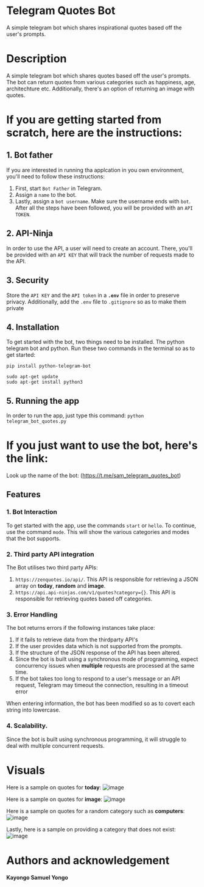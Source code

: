 # Telegram Quotes Bot
A simple telegram bot which shares inspirational quotes based off the user's prompts.

# Description
A simple telegram bot which shares quotes based off the user's prompts. The bot can return quotes from various categories such as happiness,
age, architechture etc. Additionally, there's an option of returning an image with quotes.

# If you are getting started from scratch, here are the instructions:
## 1. Bot father
If you are interested in running tha applcation in you own environment, you'll need to follow these instructions:
1. First, start `Bot Father` in Telegram.
2. Assign a `name` to the bot.
3. Lastly, assign a `bot username`. Make sure the username ends with `bot`. After all the steps have been followed, you will be provided with an `API TOKEN`.

## 2. API-Ninja
In order to use the API, a user will need to create an account. There, you'll be provided with an `API KEY` that will
track the number of requests made to the API.

## 3. Security
Store the `API KEY` and the `API token` in a **`.env`** file in order to preserve privacy. Additionally, add the `.env` file to `.gitignore` so
as to make them private

## 4. Installation
To get started with the bot, two things need to be installed. The python telegram bot and python.
Run these two commands in the terminal so as to get started:
```
pip install python-telegram-bot
```
```
sudo apt-get update
sudo apt-get install python3
```

## 5. Running the app
In order to run the app, just type this command: `python telegram_bot_quotes.py`

# If you just want to use the bot, here's the link:
Look up the name of the bot: (https://t.me/sam_telegram_quotes_bot)

## Features
### 1. Bot Interaction
To get started with the app, use the commands `start` or `hello`. To continue, use the command `mode`.
This will show the various categories and modes that the bot supports.

### 2. Third party API integration
The Bot utilises two third party APIs: 
1. `https://zenquotes.io/api/`. This API is responsible for retrieving a JSON array on **today**, **random** and **image**.
2. `https://api.api-ninjas.com/v1/quotes?category={}`. This API is responsible for retrieving quotes based off categories.

### 3. Error Handling
The bot returns errors if the following instances take place:
1. If it fails to retrieve data from the thirdparty API's
2. If the user provides data which is not supported from the prompts.
3. If the structure of the JSON response of the API has been altered.
4. Since the bot is built using a synchronous mode of programming, expect concurrency issues when **multiple** requests are processed at the same time.
5. If the bot takes too long to respond to a user's message or an API request, Telegram may timeout the connection, resulting in a timeout error

When entering information, the bot has been modified so as to covert each string into lowercase.

### 4. Scalability.
Since the bot is built using synchronous programming, it will struggle to deal with multiple concurrent requests.

# Visuals
Here is a sample on quotes for **today**:
![image](https://github.com/KayongoYongo/PP-Telegram_Quotes_Bot/assets/111020589/fe4ae4fd-807f-4d5d-8399-bb32d272d3e4)

Here is a sample on quotes for **image**:
![image](https://github.com/KayongoYongo/PP-Telegram_Quotes_Bot/assets/111020589/893e9c59-2acc-44cb-a579-a6d1e64e2518)

Here is a sample on quotes for a random category such as **computers**:
![image](https://github.com/KayongoYongo/PP-Telegram_Quotes_Bot/assets/111020589/52a3f3c0-fbd9-42f8-a6a1-9b02fef4558c)

Lastly, here is a sample on providing a category that does not exist:
![image](https://github.com/KayongoYongo/PP-Telegram_Quotes_Bot/assets/111020589/b1854d63-f159-477a-8b47-61c9e2d00137)

# Authors and acknowledgement
**Kayongo Samuel Yongo**
